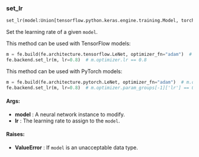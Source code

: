 

### set_lr
```python
set_lr(model:Union[tensorflow.python.keras.engine.training.Model, torch.nn.modules.module.Module], lr:float)
```
Set the learning rate of a given `model`.

This method can be used with TensorFlow models:
```python
m = fe.build(fe.architecture.tensorflow.LeNet, optimizer_fn="adam")  # m.optimizer.lr == 0.001
fe.backend.set_lr(m, lr=0.8)  # m.optimizer.lr == 0.8
```

This method can be used with PyTorch models:
```python
m = fe.build(fe.architecture.pytorch.LeNet, optimizer_fn="adam")  # m.optimizer.param_groups[-1]['lr'] == 0.001
fe.backend.set_lr(m, lr=0.8)  # m.optimizer.param_groups[-1]['lr'] == 0.8
```



#### Args:

* **model** :  A neural network instance to modify.
* **lr** :  The learning rate to assign to the `model`.

#### Raises:

* **ValueError** :  If `model` is an unacceptable data type.